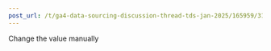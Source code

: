 ```yaml
---
post_url: /t/ga4-data-sourcing-discussion-thread-tds-jan-2025/165959/313
---
```

Change the value manually